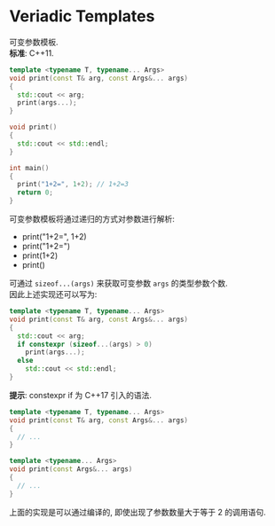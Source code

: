 # Veriadic Templates

可变参数模板.  
**标准**: C++11.  

```cpp
template <typename T, typename... Args>
void print(const T& arg, const Args&... args)
{
  std::cout << arg;
  print(args...);
}

void print()
{
  std::cout << std::endl;
}

int main()
{
  print("1+2=", 1+2); // 1+2=3
  return 0;
}
```
可变参数模板将通过递归的方式对参数进行解析:
 - print("1+2=", 1+2)
 - print("1+2=")
 - print(1+2)
 - print()

可通过 `sizeof...(args)` 来获取可变参数 `args` 的类型参数个数.  
因此上述实现还可以写为:  
```cpp
template <typename T, typename... Args>
void print(const T& arg, const Args&... args)
{
  std::cout << arg;
  if constexpr (sizeof...(args) > 0)
    print(args...);
  else
    std::cout << std::endl;
}
```
**提示**: constexpr if 为 C++17 引入的语法.

```cpp
template <typename T, typename... Args>
void print(const T& arg, const Args&... args)
{
  // ...
}

template <typename... Args>
void print(const Args&... args)
{
  // ...
}
```
上面的实现是可以通过编译的, 即使出现了参数数量大于等于 2 的调用语句.  
